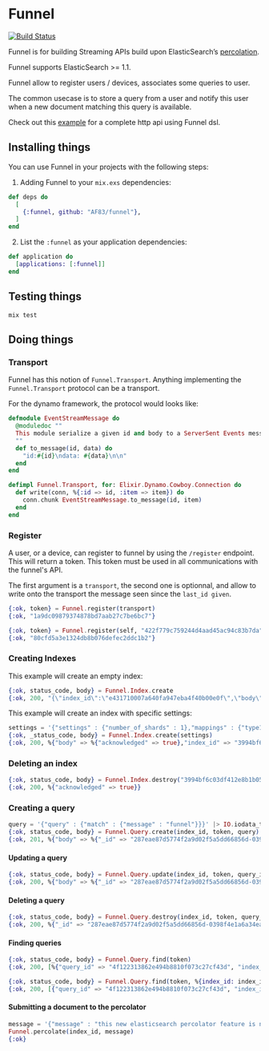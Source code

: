 # Funnel

[![Build Status](https://travis-ci.org/AF83/funnel.png?branch=master)](https://travis-ci.org/AF83/funnel)

Funnel is for building Streaming APIs build upon ElasticSearch’s
[percolation](http://www.elasticsearch.org/guide/en/elasticsearch/reference/current/search-percolate.html).

Funnel supports ElasticSearch >= 1.1.

Funnel allow to register users / devices, associates some queries to user.

The common usecase is to store a query from a user and notify this user when a
new document matching this query is available.

Check out this [example](https://github.com/AF83/funnel_http) for a complete http api using Funnel dsl.

## Installing things

You can use Funnel in your projects with the following steps:

1. Adding Funnel to your `mix.exs` dependencies:

```elixir
def deps do
  [
    {:funnel, github: "AF83/funnel"},
  ]
end
```

2. List the `:funnel` as your application dependencies:

```elixir
def application do
  [applications: [:funnel]]
end
```

## Testing things

``` shell
mix test
```

## Doing things

### Transport

Funnel has this notion of `Funnel.Transport`. Anything implementing the
`Funnel.Transport` protocol can be a transport.

For the dynamo framework, the protocol would looks like:

```elixir
defmodule EventStreamMessage do
  @moduledoc ""
  This module serialize a given id and body to a ServerSent Events message.
  ""
  def to_message(id, data) do
    "id:#{id}\ndata: #{data}\n\n"
  end
end

defimpl Funnel.Transport, for: Elixir.Dynamo.Cowboy.Connection do
  def write(conn, %{:id => id, :item => item}) do
    conn.chunk EventStreamMessage.to_message(id, item)
  end
end
```

### Register

A user, or a device, can register to funnel by using the `/register` endpoint.
This will return a token. This token must be used in all communications with the
funnel's API.

The first argument is a `transport`, the second one is optionnal, and allow to
write onto the transport the message seen since the `last_id given`.

```elixir
{:ok, token} = Funnel.register(transport)
{:ok, "1a9dc09879374878bd7aab27c7be6bc7"}

{:ok, token} = Funnel.register(self, "422f779c759244d4aad45ac94c83b7da")
{:ok, "80cfd5a3e1324db8b076defec2ddc1b2"}
```

### Creating Indexes

This example will create an empty index:

```elixir
{:ok, status_code, body} = Funnel.Index.create
{:ok, 200, "{\"index_id\":\"e431710007a640fa947eba4f40b00e0f\",\"body\":{\"acknowledged\":true}}"}
```

This example will create an index with specific settings:

``` elixir
settings = '{"settings" : {"number_of_shards" : 1},"mappings" : {"type1" :{"_source" : { "enabled" : false },"properties" : {"field1" : { "type" :"string", "index" : "not_analyzed" }}}}}' |> IO.iodata_to_binary
{:ok, _status_code, body} = Funnel.Index.create(settings)
{:ok, 200, %{"body" => %{"acknowledged" => true},"index_id" => "3994bf6c03df412e8b1b05d4aca7a83c"}}
```


### Deleting an index

``` elixir
{:ok, status_code, body} = Funnel.Index.destroy("3994bf6c03df412e8b1b05d4aca7a83c")
{:ok, 200, %{"acknowledged" => true}}
```

### Creating a query

``` elixir
query = '{"query" : {"match" : {"message" : "funnel"}}}' |> IO.iodata_to_binary
{:ok, status_code, body} = Funnel.Query.create(index_id, token, query)
{:ok, 201, %{"body" => %{"_id" => "287eae87d5774f2a9d02f5a5dd66856d-0398f4e1a6a34ea4b7ede0c1b7f40f38", "_index" => "3994bf6c03df412e8b1b05d4aca7a83c_dev", "_type" => ".percolator", "_version" => 1, "created" => true}, "index_id" => "3994bf6c03df412e8b1b05d4aca7a83c", "query_id" => "0398f4e1a6a34ea4b7ede0c1b7f40f38"}}
```

#### Updating a query

``` elixir
{:ok, status_code, body} = Funnel.Query.update(index_id, token, query_id, query)
{:ok, 200, %{"body" => %{"_id" => "287eae87d5774f2a9d02f5a5dd66856d-0398f4e1a6a34ea4b7ede0c1b7f40f38", "_index" => "3994bf6c03df412e8b1b05d4aca7a83c_dev", "_type" => ".percolator", "_version" => 2, "created" => false}, "index_id" => "3994bf6c03df412e8b1b05d4aca7a83c", "query_id" => "0398f4e1a6a34ea4b7ede0c1b7f40f38"}}
```

#### Deleting a query

``` elixir
{:ok, status_code, body} = Funnel.Query.destroy(index_id, token, query_id)
{:ok, 200, %{"_id" => "287eae87d5774f2a9d02f5a5dd66856d-0398f4e1a6a34ea4b7ede0c1b7f40f38", "_index" => "3994bf6c03df412e8b1b05d4aca7a83c_dev", "_type" => ".percolator", "_version" => 3, "found" => true}}
```

#### Finding queries

``` elixir
{:ok, status_code, body} = Funnel.Query.find(token)
{:ok, 200, [%{"query_id" => "4f122313862e494b8810f073c27cf43d", "index_id" => "b79d2e9ff8c949e08ba98c4d8c216547", "score" => 1.0}]}

{:ok, status_code, body} = Funnel.Query.find(token, %{index_id: index_id})
{:ok, 200, [{"query_id" => "4f122313862e494b8810f073c27cf43d", "index_id" => "b79d2e9ff8c949e08ba98c4d8c216547", "score" => 1.0}]}
```

#### Submitting a document to the percolator

``` elixir
message = '{"message" : "this new elasticsearch percolator feature is nice, borat style"}' |> IO.iodata_to_binary
Funnel.percolate(index_id, message)
{:ok}
```
